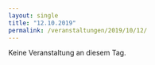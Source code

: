 ```yaml
---
layout: single
title: "12.10.2019"
permalink: /veranstaltungen/2019/10/12/
---
```


Keine Veranstaltung an diesem Tag.
